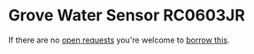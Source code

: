 # Grove Water Sensor RC0603JR
If there are no [open requests](../../../../issues?q=is%3Aissue+is%3Aopen+%22Grove+Water+Sensor+RC0603JR%22+in%3Atitle) you're welcome to [borrow this](../../../../issues/new?title=Borrow+request+for+Grove+Water+Sensor+RC0603JR&body=1+piece+of+%5Bthis%5D%28..%2Fblob%2Fmain%2F.%2FHardware%2FSensors%2FGrove_Water_Sensor_RC0603JR.md%29+for+~2+weeks.).
